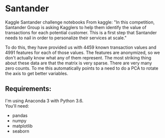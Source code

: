 # Santander
Kaggle Santander challenge notebooks
From kaggle: "In this competition, Santander Group is asking Kagglers to help them identify the value of transactions for each potential customer. This is a first step that Santander needs to nail in order to personalize their services at scale."

To do this, they have provided us with 4459 known transaction values and 4991 features for each of those values. The features are anonymized, so we don't actually know what any of them represent. The most striking thing about these data are that the matrix is very sparse. There are very many zero counts. To me this automatically points to a need to do a PCA to rotate the axis to get better variables. 

## Requirements:
I'm using Anaconda 3 with Python 3.6.  
You'll need:  
- pandas
- numpy
- matplotlib
- seaborn
